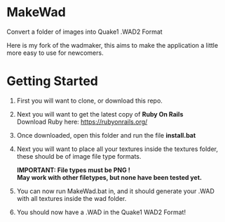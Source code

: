 # MakeWad

Convert a folder of images into Quake1 .WAD2 Format

Here is my fork of the wadmaker, this aims to make the application a little more easy to use for newcomers.

# Getting Started

1. First you will want to clone, or download this repo.
2. Next you will want to get the latest copy of **Ruby On Rails**\
   Download Ruby here: <https://rubyonrails.org/>
3. Once downloaded, open this folder and run the file **install.bat**


1. Next you will want to place all your textures inside the textures folder, these should be of image file type formats.

   **IMPORTANT: File types must be PNG !**\
   **May work with other filetypes, but none have been tested yet.**
2. You can now run MakeWad.bat in, and it should generate your .WAD with all textures inside the wad folder.
3. You should now have a .WAD in the Quake1 WAD2 Format!